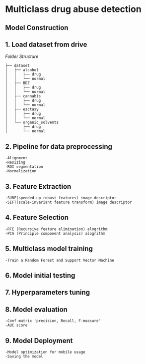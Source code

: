 # Multiclass drug abuse detection
## Model Construction
## 1. Load dataset from drive
*Folder Structure*
```
├── dataset
│   ├── alcohol
│   │   ├── drug
│   │   └── normal
│   ├── BDZ
│   │   ├── drug
│   │   └── normal
│   ├── cannabis
│   │   ├── drug
│   │   └── normal
│   ├── esctasy
│   │   ├── drug
│   │   └── normal
│   └── organic_solvents
│       ├── drug
│       └── normal
```

## 2. Pipeline for data preprocessing
```
-Alignment
-Resizing
-ROI segmentation
-Normalization
```

## 3. Feature Extraction
```
-SURF(speeded-up robust features) image descriptor
-SIFT(scale-invariant feature transform) image descriptor
```

## 4. Feature Selection
```
-RFE (Recursive feature elimination) alogrithm
-PCA (Principle component analysis) alogrithm
```

## 5. Multiclass model training
```
-Train a Random Forest and Support Vector Machine
```

## 6. Model initial testing

## 7. Hyperparameters tuning

## 8. Model evaluation
```
-Conf matrix 'precision, Recall, F-measure'
-AUC score
```

## 9. Model Deployment
```
-Model optimization for mobile usage
-Saving the model
```
